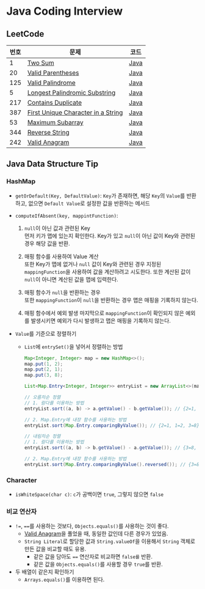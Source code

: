 # Java Coding Interview
## LeetCode

| 번호  | 문제                                                                                                      | 코드                                                                                                           |
|-----|---------------------------------------------------------------------------------------------------------|--------------------------------------------------------------------------------------------------------------|
| 1   | [Two Sum](https://leetcode.com/problems/two-sum/)                                                       | [Java](https://github.com/rldnrl/java-coding-interview/blob/main/src/leetcode/TwoSum.java)                   |
| 20  | [Valid Parentheses](https://leetcode.com/problems/valid-parentheses/)                                   | [Java](https://github.com/rldnrl/java-coding-interview/blob/main/src/leetcode/ValidParentheses.java)         |
| 125 | [Valid Palindrome](https://leetcode.com/problems/valid-palindrome/)                                     | [Java](https://github.com/rldnrl/java-coding-interview/blob/main/src/leetcode/ValidPalindrome.java)          |
| 5   | [Longest Palindromic Substring](https://leetcode.com/problems/longest-palindromic-substring/)           | [Java](https://github.com/rldnrl/java-coding-interview/blob/main/src/leetcode/LongPalindromicSubString.java) |
| 217 | [Contains Duplicate](https://leetcode.com/problems/contains-duplicate/)                                 | [Java](https://github.com/rldnrl/java-coding-interview/blob/main/src/leetcode/ContainsDuplicate.java)        |
| 387 | [First Unique Character in a String](https://leetcode.com/problems/first-unique-character-in-a-string/) | [Java](https://github.com/rldnrl/java-coding-interview/blob/main/src/leetcode/FirstUniqueCharacter.java)     |
| 53  | [Maximum Subarray](https://leetcode.com/problems/maximum-subarray/)                                     | [Java](https://github.com/rldnrl/java-coding-interview/blob/main/src/leetcode/MaximumSubarray.java)          |
| 344 | [Reverse String](https://leetcode.com/problems/reverse-string/)                                         | [Java](https://github.com/rldnrl/java-coding-interview/blob/main/src/leetcode/ReverseString.java)            |
| 242 | [Valid Anagram](https://leetcode.com/problems/valid-anagram/)                                           | [Java](https://github.com/rldnrl/java-coding-interview/blob/main/src/leetcode/ValidAnagram.java)             |

## Java Data Structure Tip
### HashMap
- `getOrDefault(Key, DefaultValue)`: `Key`가 존재하면, 해당 `Key`의 `Value`를 반환하고, 없으면 `Default Value`로 설정한 값을 반환하는 메서드
- `computeIfAbsent(key, mappintFunction)`:

  1. `null`이 아닌 값과 관련된 Key<br>
     먼저 키가 맵에 있는지 확인한다. Key가 있고 `null`이 아닌 값이 Key와 관련된 경우 해당 값을 반환.
     
  2. 매핑 함수를 사용하여 Value 계산<br>
     또한 Key가 맵에 없거나 `null` 값이 Key와 관련된 경우 지정된 `mappingFunction`을 사용하여 값을 계산하려고 시도한다. 또한 계산된 값이 `null`이 아니면 계산된 값을 맵에 입력한다.

  3. 매핑 함수가 `null`을 반환하는 경우<br>
     또한 `mappingFunction`이 `null`을 반환하는 경우 맵은 매핑을 기록하지 않는다.

  4. 매핑 함수에서 예외 발생
     마지막으로 `mappingFunction`이 확인되지 않은 예외를 발생시키면 예외가 다시 발생하고 맵은 매핑을 기록하지 않는다.
- `Value`를 기준으로 정렬하기
  - `List`에 `entrySet()`을 넣어서 정렬하는 방법
  
    ```java
    Map<Integer, Integer> map = new HashMap<>();
    map.put(1, 2);
    map.put(2, 1);
    map.put(3, 8);
    
    List<Map.Entry<Integer, Integer>> entryList = new ArrayList<>(map.entrySet());
    
    // 오름차순 정렬
    // 1. 람다를 이용하는 방법
    entryList.sort((a, b) -> a.getValue() - b.getValue()); // {2=1, 1=2, 3=8}
    
    // 2. Map.Entry에 내장 함수를 사용하는 방법
    entryList.sort(Map.Entry.comparingByValue()); // {2=1, 1=2, 3=8}
    
    // 내림차순 정렬
    // 1. 람다를 이용하는 방법
    entryList.sort((a, b) -> b.getValue() - a.getValue()); // {3=8, 1=2, 2=1}
    
    // 2. Map.Entry에 내장 함수를 사용하는 방법
    entryList.sort(Map.Entry.comparingByValue().reversed()); // {3=8, 1=2, 2=1}
    ```

### Character
- `isWhiteSpace(char c)`: `c`가 공백이면 `true`, 그렇지 않으면 `false`

### 비교 연산자
- `!=`, `==`를 사용하는 것보다, `Objects.equals()`를 사용하는 것이 좋다.
  - [Valid Anagram](https://leetcode.com/problems/valid-anagram/)을 풀었을 때, 동일한 값인데 다른 경우가 있었음.
  - `String Literal`로 할당한 값과 `String.valueOf`을 이용해서 `String` 객체로 만든 값을 비교할 때도 유용.
    - 같은 값을 담아도 `==` 연산자로 비교하면 `false를` 반환.
    - 같은 값을 `Objects.equals()`를 사용할 경우 `true`를 반환.
- 두 배열이 같은지 확인하기
  - `Arrays.equals()`를 이용하면 된다.